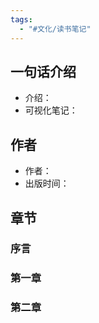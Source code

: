```yaml
---
tags:
  - "#文化/读书笔记"
---
```

## 一句话介绍
- 介绍：
- 可视化笔记：
## 作者
- 作者：
- 出版时间：

## 章节
### 序言

### 第一章

### 第二章
